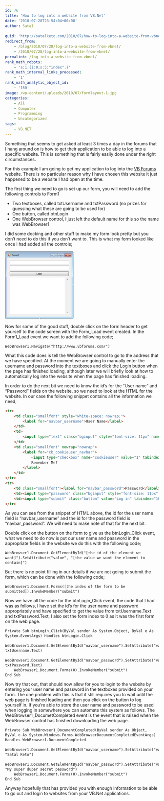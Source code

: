 ```yaml
---
id: 76
title: 'How to log into a website from VB.Net'
date: '2010-07-28T23:54:04+00:00'
author: Satal

guid: 'http://satalketo.com/2010/07/how-to-log-into-a-website-from-vbnet/'
redirect_from:
    - /blog/2010/07/28/log-into-a-website-from-vbnet/
    - /2010/07/28/log-into-a-website-from-vbnet/
permalink: /log-into-a-website-from-vbnet/
rank_math_robots:
    - 'a:1:{i:0;s:5:"index";}'
rank_math_internal_links_processed:
    - '1'
rank_math_analytic_object_id:
    - '160'
image: /wp-content/uploads/2010/07/formlayout-1.jpg
categories:
    - All
    - Computer
    - Programming
    - Uncategorized
tags:
    - VB.NET
---
```


Something that seems to get asked at least 3 times a day in the forums that I hang around on is how to get their application to be able to log into a specific website. This is something that is fairly easily done under the right circumstances.

For this example I am going to get my application to log into the [VB Forums](http://www.vbforums.com) website. There is no particular reason why I have chosen this website it just happened to be a website I had open at the time.

The first thing we need to go is set up our form, you will need to add the following controls to Form1

- Two textboxes, called txtUsername and txtPassword (no prizes for guessing what these are going to be used for)
- One button, called btnLogin
- One WebBrowser control, I just left the default name for this so the name was WebBrowser1

I did some docking and other stuff to make my form look pretty but you don’t need to do this if you don’t want to. This is what my form looked like once I had added all the controls;

![](/assets/images/2010/07/formlayout.jpg)

Now for some of the good stuff, double click on the form header to get yourself to the code screen with the Form\_Load event created. In the Form1\_Load event we want to add the following code;

```vbnet
WebBrowser1.Navigate("http://www.vbforums.com/")
```

What this code does is tell the WebBrowser control to go to the address that we have specified. At the moment we are going to manually enter the username and password into the textboxes and click the Login button when the page has finished loading, although later we will briefly look at how to automatically log into the website when the page has finished loading.

In order to do the next bit we need to know the id’s for the “User name” and “Password” fields on the website, so we need to look at the HTML for the website. In our case the following snippet contains all the information we need;

```html
<tr>
    <td class="smallfont" style="white-space: nowrap;">
        <label for="navbar_username">User Name</label>
    </td>
    <td>
        <input type="text" class="bginput" style="font-size: 11px" name="vb_login_username" id="navbar_username" size="10" accesskey="u" tabindex="101" value="User Name" onfocus="if (this.value == 'User Name') this.value = '';" />
    </td>
    <td class="smallfont" nowrap="nowrap">
        <label for="cb_cookieuser_navbar">
            <input type="checkbox" name="cookieuser" value="1" tabindex="103" id="cb_cookieuser_navbar" accesskey="c" />
            Remember Me?
        </label>
    </td>
</tr>
<tr>
    <td class="smallfont"><label for="navbar_password">Password</label></td>
    <td><input type="password" class="bginput" style="font-size: 11px" name="vb_login_password" id="navbar_password" size="10" tabindex="102" /></td>
    <td><input type="submit" class="button" value="Log in" tabindex="104" title="Enter your username and password in the boxes provided to login, or click the 'register' button to create a profile for yourself." accesskey="s" /></td>
</tr>
```

As you can see from the snippet of HTML above, the id for the user name field is “navbar\_username” and the id for the password field is “navbar\_password”. We will need to make note of that for the next bit.

Double click on the button on the form to give us the btnLogin\_Click event, what we need to do now is put our user name and password in the appropriate fields in the website we do this with the following code;

```vbnet
WebBrowser1.Document.GetElementById("[the id of the element we want]").SetAttribute("value", "[the value we want the element to contain]")
```

But there is no point filling in our details if we are not going to submit the form, which can be done with the following code;

```vbnet
WebBrowser1.Document.Forms([the index of the form to be submitted]).InvokeMember("submit")
```

Now we have all the code for the btnLogin\_Click event, the code that I had was as follows, I have set the id’s for the user name and password appropriately and have specified to get the value from txtUsername.Text and txtPassword.Text, I also set the form index to 0 as it was the first form on the web page.

```vbnet
Private Sub btnLogin_Click(ByVal sender As System.Object, ByVal e As System.EventArgs) Handles btnLogin.Click
    WebBrowser1.Document.GetElementById("navbar_username").SetAttribute("value", txtUsername.Text)
    WebBrowser1.Document.GetElementById("navbar_password").SetAttribute("value", txtPassword.Text)
    WebBrowser1.Document.Forms(0).InvokeMember("submit")
End Sub
```

Now try that out, that should now allow for you to login to the website by entering your user name and password in the textboxes provided on your form. The one problem with this is that it still requires you to wait until the web page is finished loading and then you click on the button to log yourself in. If you’re able to store the user name and password to be used when logging in somewhere you can automate this system as follows. The WebBrowser1\_DocumetCompleted event is the event that is raised when the WebBrowser control has finished downloading the web page.

```vbnet
Private Sub WebBrowser1_DocumentCompleted(ByVal sender As Object, ByVal e As System.Windows.Forms.WebBrowserDocumentCompletedEventArgs) Handles WebBrowser1.DocumentCompleted
    WebBrowser1.Document.GetElementById("navbar_username").SetAttribute("value", "Satal Keto")
    WebBrowser1.Document.GetElementById("navbar_password").SetAttribute("value", "My super duper secret password")
    WebBrowser1.Document.Forms(0).InvokeMember("submit")
End Sub
```

Anyway hopefully that has provided you with enough information to be able to go out and login to websites from your VB.Net applications.
